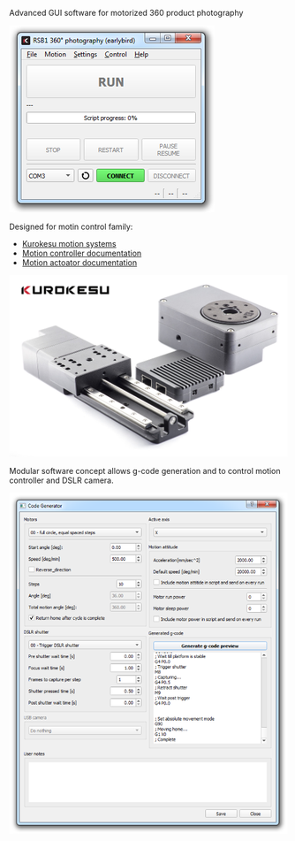 Advanced GUI software for motorized 360 product photography

![Main](pictures/main_window.png)

Designed for motin control family:
* [Kurokesu motion systems](https://www.kurokesu.com/shop/motion_systems)
* [Motion controller documentation](https://wiki.kurokesu.com/shelves/motion-controllers)
* [Motion actoator documentation](https://wiki.kurokesu.com/shelves/motion-actuators)

![RSB1](pictures/Kurokesu_Motion_family_2.jpg)

Modular software concept allows g-code generation and to control motion controller and DSLR camera.

![Main](pictures/generator.png)
